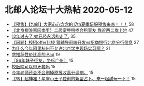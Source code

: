 # 北邮人论坛十大热帖 2020-05-12

- [【预售】【包邮】大家心心念念的17th夏季坛服预售来咯！！！](https://bbs.byr.cn/article/Tshirt/89835) 58
- [【北京柳浪家园南里】二居室整租找合租室友 靠近西二旗上地](https://bbs.byr.cn/article/Home/123688) 47
- [12年过去了,她已经永远的走了.](https://bbs.byr.cn/article/Talking/6195522) 35
- [【问题】校招offer比较 猿辅导前端开发vs招商银行北京分行信息](https://bbs.byr.cn/article/WorkLife/1144739) 27
- [为什么今年阿里杭州不允许北京学生现场实习啊？](https://bbs.byr.cn/article/Job/2088085) 21
- [求推荐性价比高的iPad](https://bbs.byr.cn/article/DigiLife/314089) 19
- [〖96年妹子征友，坐标广州〗](https://bbs.byr.cn/article/Friends/1959359) 15
- [校医院可以带牙套吗](https://bbs.byr.cn/article/Beauty/330863) 15
- [今年老师还会不会刷掉原报收高分调剂。](https://bbs.byr.cn/article/AimGraduate/1188343) 15
- [【转】超神准！星座小王子独创的新型占卜、來一起試玩一下！](https://bbs.byr.cn/article/Constellations/326533) 15


